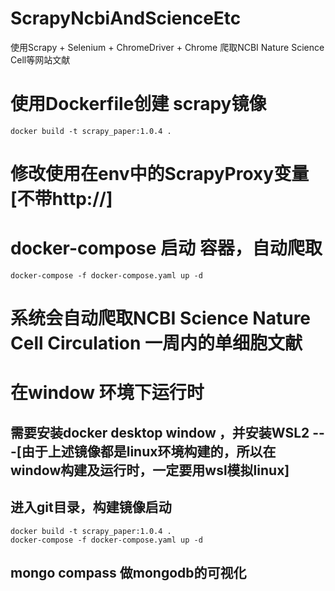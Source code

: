 # ScrapyNcbiAndScienceEtc
使用Scrapy + Selenium + ChromeDriver + Chrome 爬取NCBI Nature Science Cell等网站文献
# 使用Dockerfile创建 scrapy镜像
```
docker build -t scrapy_paper:1.0.4 .
```
# 修改使用在env中的ScrapyProxy变量[不带http://] 
# docker-compose 启动 容器，自动爬取
```
docker-compose -f docker-compose.yaml up -d 
```
# 系统会自动爬取NCBI Science Nature Cell Circulation 一周内的单细胞文献

# 在window 环境下运行时
## 需要安装docker desktop window ，并安装WSL2 ---[由于上述镜像都是linux环境构建的，所以在window构建及运行时，一定要用wsl模拟linux]
## 进入git目录，构建镜像启动
```
docker build -t scrapy_paper:1.0.4 .
docker-compose -f docker-compose.yaml up -d 
```
## mongo compass 做mongodb的可视化
